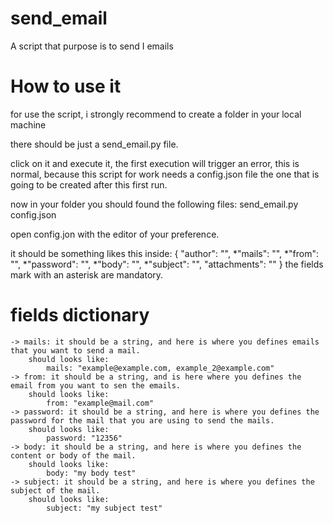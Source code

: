 # send_email
A script that purpose is to send I emails

# How to use it
for use the script, i strongly recommend to create a folder in your local machine

there should be just a send_email.py file.

click on it and execute it, the first execution will trigger an error, this is normal, because this script
for work needs a config.json file the one that is going to be created after this first run.

now in your folder you should found the following files:
    send_email.py
    config.json

open config.jon with the editor of your preference.

it should be something likes this inside:
    {
        "author": "",
        *"mails": "",
        *"from": "",
        *"password": "",
        *"body": "",
        *"subject": "",
        "attachments": ""
    }
the fields mark with an asterisk are mandatory.

# fields dictionary
    
    -> mails: it should be a string, and here is where you defines emails that you want to send a mail.
        should looks like:
            mails: "example@example.com, example_2@example.com"
    -> from: it should be a string, and is here where you defines the email from you want to sen the emails.
        should looks like:
            from: "example@mail.com"
    -> password: it should be a string, and here is where you defines the password for the mail that you are using to send the mails.
        should looks like:
            password: "12356"
    -> body: it should be a string, and here is where you defines the content or body of the mail.
        should looks like:
            body: "my body test"
    -> subject: it should be a string, and here is where you defines the subject of the mail.
        should looks like:
            subject: "my subject test"